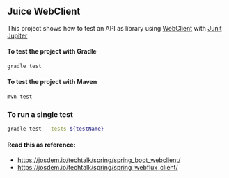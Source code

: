 Juice WebClient
----------------------------------------

This project shows how to test an API as library using [WebClient](https://docs.spring.io/spring-boot/docs/2.0.3.RELEASE/reference/html/boot-features-webclient.html) with [Junit Jupiter](https://junit.org/junit5/docs/current/user-guide/)

#### To test the project with Gradle

```bash
gradle test
```

#### To test the project with Maven

```bash
mvn test
```

### To run a single test

```bash
gradle test --tests ${testName}
```

#### Read this as reference:

* https://josdem.io/techtalk/spring/spring_boot_webclient/
* https://josdem.io/techtalk/spring/spring_webflux_client/